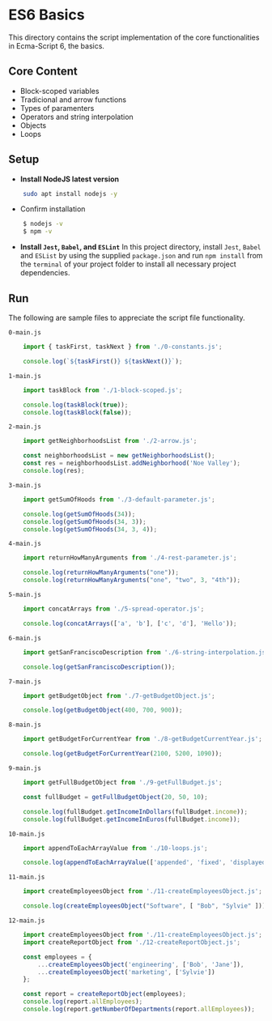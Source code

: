 # ES6 Basics
This directory contains the script implementation of the core functionalities in Ecma-Script 6, the basics.

## Core Content
* Block-scoped variables
* Tradicional and arrow functions
* Types of paramenters
* Operators and string interpolation
* Objects
* Loops

## Setup
* **Install NodeJS latest version**
```bash
    sudo apt install nodejs -y
```
* Confirm installation
```bash
    $ nodejs -v
    $ npm -v
```
* **Install `Jest`, `Babel`, and `ESLint`**
In this project directory, install `Jest`, `Babel` and `ESList` by using the supplied `package.json` and run `npm install` from the `terminal` of your project folder to install all necessary project dependencies.

## Run
The following are sample files to appreciate the script file functionality.

`0-main.js`
```js
    import { taskFirst, taskNext } from './0-constants.js';

    console.log(`${taskFirst()} ${taskNext()}`);
```

`1-main.js`
```js
    import taskBlock from './1-block-scoped.js';

    console.log(taskBlock(true));
    console.log(taskBlock(false));
```

`2-main.js`
```js
    import getNeighborhoodsList from './2-arrow.js';

    const neighborhoodsList = new getNeighborhoodsList();
    const res = neighborhoodsList.addNeighborhood('Noe Valley');
    console.log(res);
```

`3-main.js`
```js
    import getSumOfHoods from './3-default-parameter.js';

    console.log(getSumOfHoods(34));
    console.log(getSumOfHoods(34, 3));
    console.log(getSumOfHoods(34, 3, 4));
```

`4-main.js`
```js
    import returnHowManyArguments from './4-rest-parameter.js';

    console.log(returnHowManyArguments("one"));
    console.log(returnHowManyArguments("one", "two", 3, "4th"));
```

`5-main.js`
```js
    import concatArrays from './5-spread-operator.js';

    console.log(concatArrays(['a', 'b'], ['c', 'd'], 'Hello'));
```

`6-main.js`
```js
    import getSanFranciscoDescription from './6-string-interpolation.js';

    console.log(getSanFranciscoDescription());
```

`7-main.js`
```js
    import getBudgetObject from './7-getBudgetObject.js';

    console.log(getBudgetObject(400, 700, 900));
```

`8-main.js`
```js
    import getBudgetForCurrentYear from './8-getBudgetCurrentYear.js';

    console.log(getBudgetForCurrentYear(2100, 5200, 1090));
```
`9-main.js`
```js
    import getFullBudgetObject from './9-getFullBudget.js';

    const fullBudget = getFullBudgetObject(20, 50, 10);

    console.log(fullBudget.getIncomeInDollars(fullBudget.income));
    console.log(fullBudget.getIncomeInEuros(fullBudget.income));
```
`10-main.js`
```js
    import appendToEachArrayValue from './10-loops.js';

    console.log(appendToEachArrayValue(['appended', 'fixed', 'displayed'], 'correctly-'));
```

`11-main.js`
```js
    import createEmployeesObject from './11-createEmployeesObject.js';

    console.log(createEmployeesObject("Software", [ "Bob", "Sylvie" ]));
```

`12-main.js`
```js
    import createEmployeesObject from './11-createEmployeesObject.js';
    import createReportObject from './12-createReportObject.js';

    const employees = {
        ...createEmployeesObject('engineering', ['Bob', 'Jane']),
        ...createEmployeesObject('marketing', ['Sylvie'])
    };      

    const report = createReportObject(employees);
    console.log(report.allEmployees);
    console.log(report.getNumberOfDepartments(report.allEmployees));
```
